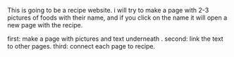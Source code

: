 This is going to be a recipe website.
i will try to make a page with 2-3 pictures of foods with their name, and if you click on the name it will open a new page with the recipe.

first: make a page with pictures and text underneath .
second: link the text to other pages.
third: connect each page to recipe.